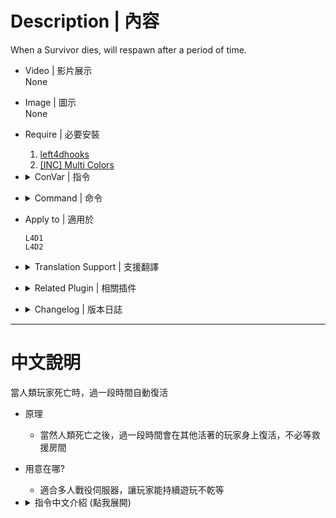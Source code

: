 # Description | 內容
When a Survivor dies, will respawn after a period of time.

* Video | 影片展示
<br/>None

* Image | 圖示
<br/>None

* Require | 必要安裝
	1. [left4dhooks](https://forums.alliedmods.net/showthread.php?t=321696)
    2. [[INC] Multi Colors](https://github.com/fbef0102/L4D1_2-Plugins/releases/tag/Multi-Colors)

* <details><summary>ConVar | 指令</summary>

	* cfg/sourcemod/Survivor_Respawn.cfg
		```php
		// 0=Plugin off, 1=Plugin on.
		l4d2_final_rescue_arrive_time_enable "0"

		// If 1, Enables Human Survivors to respawn automatically when killed
		l4d_survivorrespawn_human "1"

		// If 1, Allows Bots to respawn automatically when killed
		l4d_survivorrespawn_bot "1"

		// If 1, Enables the respawn limit for Survivors
		l4d_survivorrespawn_limitenable "1"

		// Amount of times a Survivor can respawn before permanently dying
		l4d_survivorrespawn_deathlimit "3"

		// How many seconds until the Survivor respawns
		l4d_survivorrespawn_respawntimeout "30"

		// Amount of HP a Survivor will respawn with
		l4d_survivorrespawn_respawnhp "70"

		// Amount of buffer HP a Survivor will respawn with
		l4d_survivorrespawn_respawnbuffhp "30"

		// Respawn bots if is dead in case of using Take Over.
		l4d_survivorrespawn_botreplaced "1"

		// Invincible time after survivor respawn.
		l4d_survivorrespawn_invincibletime "10.0"

		// If 1, disable respawning while the final escape starts (rescue vehicle ready)
		l4d_survivorrespawn_disable_rescue_escape "1"

		// (L4D2) First slot weapon for repawn Survivor (1-Autoshot, 2-SPAS, 3-M16, 4-SCAR, 5-AK47, 6-SG552, 7-Mil Sniper, 8-AWP, 9-Scout, 10=Hunt Rif, 11=M60, 12=GL, 13-SMG, 14-Sil SMG, 15=MP5, 16-Pump Shot, 17=Chrome Shot, 18=Rand T1, 19=Rand T2, 20=Rand T3, 0=off)
		// GL = Grenade Launcher
		// Rand T3 = M60 or Grenade Launcher
		l4d_survivorrespawn_firstweapon "1"

		// (L4D2) Second slot weapon for new 5+ Survivor (1- Dual Pistol, 2-Magnum, 3-Chainsaw, 4=Melee weapon from map, 5=Random, 0=Only Pistol)
		l4d_survivorrespawn_secondweapon "4"

		// (L4D2) Third slot weapon for repawn Survivor (1 - Moltov, 2 - Pipe Bomb, 3 - Bile Jar, 4=Random, 0=off)
		l4d_survivorrespawn_thirdweapon "4"

		// (L4D2) Fourth slot weapon for repawn Survivor (1 - Medkit, 2 - Defib, 3 - Incendiary Pack, 4 - Explosive Pack, 5=Random, 0=off)
		l4d_survivorrespawn_forthweapon "1"

		// (L4D2) Fifth slot weapon for repawn Survivor (1 - Pills, 2 - Adrenaline, 3=Random, 0=off)
		l4d_survivorrespawn_fifthweapon "2"

		// (L4D1) First slot weapon for new 5+ Survivor (1 - Autoshotgun, 2 - M16, 3 - Hunting Rifle, 4 - smg, 5 - shotgun, 6=Random T1, 7=Random T2, 0=off)
		l4d_survivorrespawn_firstweapon "6"

		// (L4D1) Second slot weapon for new 5+ Survivor (1 - Dual Pistol, 0=Only Pistol)
		l4d_survivorrespawn_secondweapon "1"

		// (L4D1) Third slot weapon for new 5+ Survivor (1 - Moltov, 2 - Pipe Bomb, 3=Random, 0=off)
		l4d_survivorrespawn_thirdweapon "3"

		// (L4D1) Fourth slot weapon for new 5+ Survivor (1 - Medkit, 0=off)
		l4d_survivorrespawn_forthweapon "0"

		// (L4D1) Fifth slot weapon for new 5+ Survivor (1 - Pills, 0=off)
		l4d_survivorrespawn_fifthweapon "0"
		```
</details>

* <details><summary>Command | 命令</summary>

	* **Respawn Target/s At Your Crosshair. (Admin Access: ADMFLAG_BAN)**
		```php
		sm_respawn <#UserID | Name>
		```

	* **Create A Menu Of Clients List And Respawn Targets At Your Crosshair. (Admin Access: ADMFLAG_BAN)**
		```php
		sm_respawnexmenu
		```
</details>


* Apply to | 適用於
	```
	L4D1
	L4D2
	```

* <details><summary>Translation Support | 支援翻譯</summary>

	```
	English
	繁體中文
	简体中文
	Russian
	```
</details>

* <details><summary>Related Plugin | 相關插件</summary>

	1. [MultiSlots Improved](https://github.com/fbef0102/L4D1_2-Plugins/tree/master/l4dmultislots): When 5+ player joins the server but no any bot can be taken over, this plugin will spawn an alive survivor bot for him.
		> 創造5位以上倖存者遊玩伺服器
	2. [Infected Bots Control Improved](https://github.com/fbef0102/L4D1_2-Plugins/tree/master/l4dinfectedbots): Spawns infected bots in L4D1 versus, and gives greater control of the infected bots in L4D1/L4D2 without being limited by the director.
		> 多特感生成插件，倖存者人數越多，生成的特感越多，且不受遊戲特感數量限制
</details>

* <details><summary>Changelog | 版本日誌</summary>

	* v4.1 (2024-5-10)
		* Give melee weapons from the meleeweapons StringTable

	* v4.0 (2024-3-5)
		* Update Translation

	* v3.9 (2024-2-26)
	* v3.8 (2024-1-23)
		* Update Cvars

	* v3.7 (2023-4-14)
		* More hints and translation

	* v3.6 (2023-4-9)
		* Remove useless cvars
		* Optimize code

	* v3.5
		* [AlliedModder Post](https://forums.alliedmods.net/showpost.php?p=2770929&postcount=14)
		* Remake Code
		* Don't remove dead body
		* If player replaces a dead bot, respawn player after a period of time.
		* Invincible time after survivor respawn by this plugin.
		* Respawn again if player dies within Invincible time.
		* Disable respawning while the final escape starts (rescue vehicle ready)

	* v2.1
		* [Original Plugin by Ernecio](https://forums.alliedmods.net/showthread.php?t=323033)
</details>

- - - -
# 中文說明
當人類玩家死亡時，過一段時間自動復活

* 原理
	* 當然人類死亡之後，過一段時間會在其他活著的玩家身上復活，不必等救援房間
    
* 用意在哪?
    * 適合多人戰役伺服器，讓玩家能持續遊玩不乾等

* <details><summary>指令中文介紹 (點我展開)</summary>

	* cfg/sourcemod/Survivor_Respawn.cfg
		```php
		// 0=關閉插件, 1=啟動插件
		l4d2_final_rescue_arrive_time_enable "0"

		// 為1時，倖存者玩家死亡之後，過一段時間自動復活
		l4d_survivorrespawn_human "1"

		// 為1時，倖存者bot死亡之後，過一段時間自動復活
		l4d_survivorrespawn_bot "1"

		// 為1時，倖存者死亡會有次數限制
		l4d_survivorrespawn_limitenable "1"

		// 每回合復活次數的上限
		l4d_survivorrespawn_deathlimit "3"

		// 復活時間
		l4d_survivorrespawn_respawntimeout "30"

		// 復活的實血值 (預設 80)
		l4d_survivorrespawn_respawnhp "70"

		// 復活的虛血值 (預設 20)
		l4d_survivorrespawn_respawnbuffhp "30"

		// 為1時，如果bot取代的是死亡的玩家則也會復活
		l4d_survivorrespawn_botreplaced "1"

		// 復活後的無敵時間
		l4d_survivorrespawn_invincibletime "10.0"

		// 為1時，救援載具來臨之後不能再復活
		l4d_survivorrespawn_disable_rescue_escape "1"

		// (L4D2) 復活後給予的主武器 (1-Autoshot, 2-SPAS, 3-M16, 4-SCAR, 5-AK47, 6-SG552, 7-Mil Sniper, 8-AWP, 9-Scout, 10=Hunt Rif, 11=M60, 12=GL, 13-SMG, 14-Sil SMG, 15=MP5, 16-Pump Shot, 17=Chrome Shot, 18=隨機T1武器, 19=隨機T2武器, 20=隨機T3武器, 0=關閉)
		// GL = 榴彈發射器
		// 隨機T3武器 = M60機槍 或 榴彈發射器
		l4d_survivorrespawn_firstweapon "1"

		// (L4D2) 給予新生成的倖存者Bot副武器 (1- 雙手槍, 2-沙漠之鷹, 3-電鋸, 4=任一把近戰武器, 5=隨機, 0=只有一把手槍)
		l4d_survivorrespawn_secondweapon "4"

		// (L4D2) 復活後給予的投擲物品 (1 - 火瓶, 2 - 土製炸彈, 3 - 膽汁, 4=隨機, 0=關閉)
		l4d_survivorrespawn_thirdweapon "4"

		// (L4D2) 復活後給予的醫療物品 (1 - 治療包, 2 - 電擊器, 3 - 火焰包, 4 - 高爆彈, 5=隨機, 0=關閉)
		l4d_survivorrespawn_forthweapon "1"

		// (L4D2) 復活後給予的副醫療物品 (1 - 藥丸, 2 - 腎上腺素, 3=隨機, 0=關閉)
		l4d_survivorrespawn_fifthweapon "2"

		// (L4D1) 復活後給予的主武器 (1 - Autoshotgun, 2 - M16, 3 - Hunting Rifle, 4 - smg, 5 - shotgun, 6=隨機T1武器, 7=隨機T2武器, 0=關閉)
		l4d_survivorrespawn_firstweapon "6"

		// (L4D1) 復活後給予的副武器 (1 - 雙手槍, 0=只有一把手槍)
		l4d_survivorrespawn_secondweapon "1"

		// (L4D1) 復活後給予的投擲物品 (1 - 火瓶, 2 - 土製炸彈, 3=隨機, 0=關閉)
		l4d_survivorrespawn_thirdweapon "3"

		// (L4D1) 復活後給予的醫療物品 (1 - 治療包, 0=關閉)
		l4d_survivorrespawn_forthweapon "0"

		// (L4D1) 復活後給予的副醫療物品 (1 - 藥丸, 0=關閉)
		l4d_survivorrespawn_fifthweapon "0"
		```
</details>

